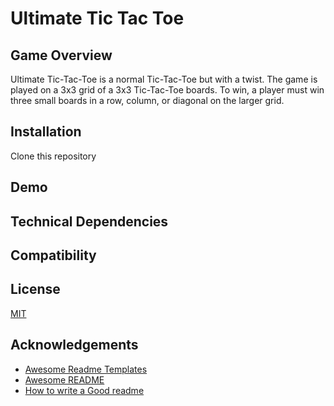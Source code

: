 
# Ultimate Tic Tac Toe

## Game Overview

Ultimate Tic-Tac-Toe is	a normal Tic-Tac-Toe but with a	twist. The game	is played on a 3x3 grid	of a 3x3 Tic-Tac-Toe boards. To win, a player must win three small boards in a row, column, or diagonal on the larger grid.
## Installation

Clone this repository


## Demo




## Technical Dependencies


## Compatibility
## License

[MIT](https://choosealicense.com/licenses/mit/)


## Acknowledgements

 - [Awesome Readme Templates](https://awesomeopensource.com/project/elangosundar/awesome-README-templates)
 - [Awesome README](https://github.com/matiassingers/awesome-readme)
 - [How to write a Good readme](https://bulldogjob.com/news/449-how-to-write-a-good-readme-for-your-github-project)

